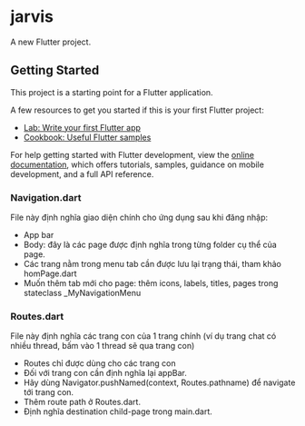 # jarvis

A new Flutter project.

## Getting Started

This project is a starting point for a Flutter application.

A few resources to get you started if this is your first Flutter project:

- [Lab: Write your first Flutter app](https://docs.flutter.dev/get-started/codelab)
- [Cookbook: Useful Flutter samples](https://docs.flutter.dev/cookbook)

For help getting started with Flutter development, view the
[online documentation](https://docs.flutter.dev/), which offers tutorials,
samples, guidance on mobile development, and a full API reference.

### Navigation.dart
File này định nghĩa giao diện chính cho ứng dụng sau khi đăng nhập:
- App bar
- Body: đây là các page được định nghĩa trong từng folder cụ thể của page.
- Các trang nằm trong menu tab cần được lưu lại trạng thái, tham khảo homPage.dart
- Muốn thêm tab mới cho page: thêm icons, labels, titles, pages trong stateclass _MyNavigationMenu
### Routes.dart
File này định nghĩa các trang con của 1 trang chính (ví dụ trang chat có nhiều thread, bấm vào 1 thread sẽ qua trang con)
- Routes chỉ được dùng cho các trang con
- Đối với trang con cần định nghĩa lại appBar.
- Hãy dùng Navigator.pushNamed(context, Routes.pathname) để navigate tới trang con.
- Thêm route path ở Routes.dart.
- Định nghĩa destination child-page trong main.dart.
